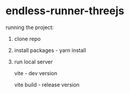 # endless-runner-threejs

running the project:
1. clone repo
2. install packages - yarn install
3. run local server

   vite - dev version
   
   vite build - release version
